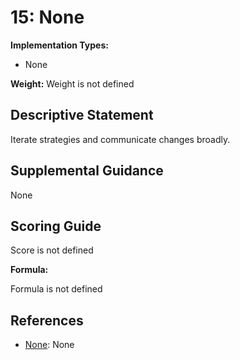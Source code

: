 # 15: None

**Implementation Types:**

- None

**Weight:** Weight is not defined

## Descriptive Statement

Iterate strategies and communicate changes broadly.

## Supplemental Guidance

None

## Scoring Guide

Score is not defined

**Formula:**

Formula is not defined

## References

- [None](None): None
